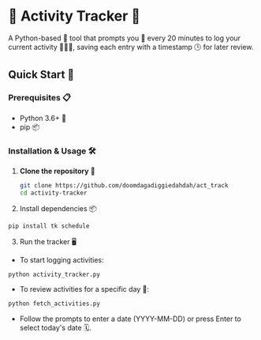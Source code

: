 # 📌 Activity Tracker 🚀

A Python-based 🐍 tool that prompts you 📣 every 20 minutes to log your current activity 🏃‍♂️💼, saving each entry with a timestamp 🕒 for later review.

## Quick Start 🏁

### Prerequisites 📋

- Python 3.6+ 🐍
- pip 📦

### Installation & Usage 🛠️

1. **Clone the repository** 📂
   ```sh
   git clone https://github.com/doomdagadiggiedahdah/act_track
   cd activity-tracker
   ```
2. Install dependencies 📦
```sh
pip install tk schedule
```
3. Run the tracker 🖥️
- To start logging activities:
```sh
python activity_tracker.py
```
- To review activities for a specific day 📆:
```sh
python fetch_activities.py
```
- Follow the prompts to enter a date (YYYY-MM-DD) or press Enter to select today's date 🗓️.
